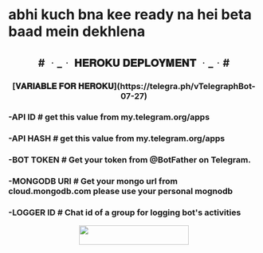 #  abhi kuch bna kee ready na hei beta baad mein dekhlena 

<h2 align="center">
   # ᆞ_ᆞ 𝐇𝐄𝐑𝐎𝐊𝐔 𝐃𝐄𝐏𝐋𝐎𝐘𝐌𝐄𝐍𝐓 ᆞ_ᆞ#  
</h2>
<h3 align="center">
    [𝐕𝐀𝐑𝐈𝐀𝐁𝐋𝐄 𝐅𝐎𝐑 𝐇𝐄𝐑𝐎𝐊𝐔](https://telegra.ph/vTelegraphBot-07-27)
</h3>
<h3>
-API ID 
# get this value from my.telegram.org/apps
</h3>
<h3>
-API HASH
# get this value from my.telegram.org/apps
</h3>
<h3>
-BOT TOKEN
# Get your token from @BotFather on Telegram.
</h3>
<h3>
-MONGODB URl
# Get your mongo url from cloud.mongodb.com please use your personal mognodb
</h3>
<h3>
-LOGGER ID 
# Chat id of a group for logging bot's activities
</h3>

<p align="center"><a href="http://dashboard.heroku.com/new?template=https://github.com/teamdcbots/DCxMUSIC"> <img src="https://img.shields.io/badge/Deploy%20On%20Heroku-pink?style=for-the-badge&logo=heroku" width="220" height="38.45"/></a></p>

